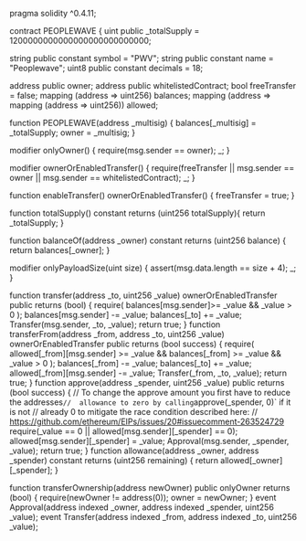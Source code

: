 pragma solidity ^0.4.11;

contract PEOPLEWAVE { uint public _totalSupply = 1200000000000000000000000000;

string public constant symbol = "PWV";
string public constant name = "Peoplewave";
uint8 public constant decimals = 18;

address public owner;
address public whitelistedContract;
bool freeTransfer = false;
mapping (address => uint256) balances;
mapping (address => mapping (address => uint256)) allowed;

function PEOPLEWAVE(address _multisig) {
    balances[_multisig] = _totalSupply;
    owner = _multisig;
}

modifier onlyOwner() {
    require(msg.sender == owner);
    _;
}

modifier ownerOrEnabledTransfer() {
    require(freeTransfer || msg.sender == owner || msg.sender == whitelistedContract);
    _;
}

function enableTransfer() ownerOrEnabledTransfer() {
    freeTransfer = true;
}

function totalSupply() constant returns (uint256 totalSupply){
    return _totalSupply;
}

function balanceOf(address _owner) constant returns (uint256 balance) {
    return balances[_owner];
}

modifier onlyPayloadSize(uint size) {
    assert(msg.data.length == size + 4);
    _;
}

function transfer(address _to, uint256 _value) ownerOrEnabledTransfer public returns (bool) {
    require(
    balances[msg.sender]>= _value
    && _value > 0
    );
    balances[msg.sender] -= _value;
    balances[_to] += _value;
    Transfer(msg.sender, _to, _value);
    return true;
}
function transferFrom(address _from, address _to, uint256 _value) ownerOrEnabledTransfer public returns (bool success) {
    require(
    allowed[_from][msg.sender]  >= _value
    && balances[_from] >= _value
    && _value > 0
    );
    balances[_from] -= _value;
    balances[_to] += _value;
    allowed[_from][msg.sender] -= _value;
    Transfer(_from, _to, _value);
    return true;
}
function approve(address _spender, uint256 _value) public returns (bool success) {
    // To change the approve amount you first have to reduce the addresses`
    //  allowance to zero by calling `approve(_spender, 0)` if it is not
    //  already 0 to mitigate the race condition described here:
    //  https://github.com/ethereum/EIPs/issues/20#issuecomment-263524729
    require(_value == 0 || allowed[msg.sender][_spender] == 0);
    allowed[msg.sender][_spender] = _value;
    Approval(msg.sender, _spender, _value);
    return true;
}
function allowance(address _owner, address _spender) constant returns (uint256 remaining) {
    return allowed[_owner][_spender];
}

function transferOwnership(address newOwner) public onlyOwner returns (bool) {
  require(newOwner != address(0));
  owner = newOwner;
}
event Approval(address indexed _owner, address indexed _spender, uint256 _value);
event Transfer(address indexed _from, address indexed _to, uint256 _value);
